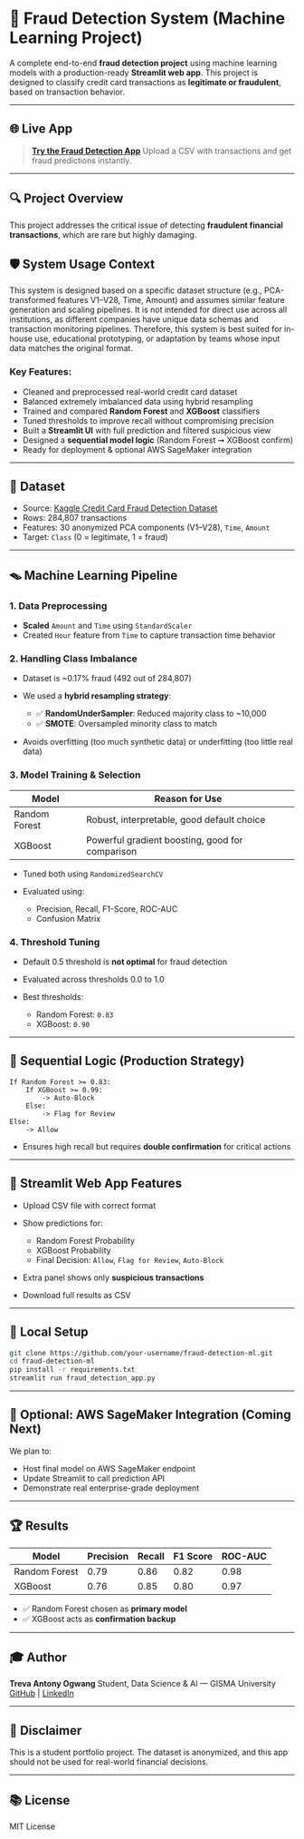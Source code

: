 # 🚨 Fraud Detection System (Machine Learning Project)

A complete end-to-end **fraud detection project** using machine learning models with a production-ready **Streamlit web app**. This project is designed to classify credit card transactions as **legitimate or fraudulent**, based on transaction behavior.

---

## 🌐 Live App

> **[Try the Fraud Detection App](https://shikafraud.streamlit.app/)**
> Upload a CSV with transactions and get fraud predictions instantly.

---

## 🔍 Project Overview

This project addresses the critical issue of detecting **fraudulent financial transactions**, which are rare but highly damaging.

## 🛡️ System Usage Context

This system is designed based on a specific dataset structure (e.g., PCA-transformed features V1–V28, Time, Amount) and assumes similar feature generation and scaling pipelines.
It is not intended for direct use across all institutions, as different companies have unique data schemas and transaction monitoring pipelines.
Therefore, this system is best suited for in-house use, educational prototyping, or adaptation by teams whose input data matches the original format.

### Key Features:

* Cleaned and preprocessed real-world credit card dataset
* Balanced extremely imbalanced data using hybrid resampling
* Trained and compared **Random Forest** and **XGBoost** classifiers
* Tuned thresholds to improve recall without compromising precision
* Built a **Streamlit UI** with full prediction and filtered suspicious view
* Designed a **sequential model logic** (Random Forest ➞ XGBoost confirm)
* Ready for deployment & optional AWS SageMaker integration

---

## 📂 Dataset

* Source: [Kaggle Credit Card Fraud Detection Dataset](https://www.kaggle.com/mlg-ulb/creditcardfraud)
* Rows: 284,807 transactions
* Features: 30 anonymized PCA components (V1–V28), `Time`, `Amount`
* Target: `Class` (0 = legitimate, 1 = fraud)

---

## 🪤 Machine Learning Pipeline

### 1. Data Preprocessing

* **Scaled** `Amount` and `Time` using `StandardScaler`
* Created `Hour` feature from `Time` to capture transaction time behavior

### 2. Handling Class Imbalance

* Dataset is \~0.17% fraud (492 out of 284,807)
* We used a **hybrid resampling strategy**:

  * ✅ **RandomUnderSampler**: Reduced majority class to \~10,000
  * ✅ **SMOTE**: Oversampled minority class to match
* Avoids overfitting (too much synthetic data) or underfitting (too little real data)

### 3. Model Training & Selection

| Model         | Reason for Use                                  |
| ------------- | ----------------------------------------------- |
| Random Forest | Robust, interpretable, good default choice      |
| XGBoost       | Powerful gradient boosting, good for comparison |

* Tuned both using `RandomizedSearchCV`
* Evaluated using:

  * Precision, Recall, F1-Score, ROC-AUC
  * Confusion Matrix

### 4. Threshold Tuning

* Default 0.5 threshold is **not optimal** for fraud detection
* Evaluated across thresholds 0.0 to 1.0
* Best thresholds:

  * Random Forest: `0.83`
  * XGBoost: `0.90`

---

## 🚀 Sequential Logic (Production Strategy)

```text
If Random Forest >= 0.83:
    If XGBoost >= 0.99:
        -> Auto-Block
    Else:
        -> Flag for Review
Else:
    -> Allow
```

* Ensures high recall but requires **double confirmation** for critical actions

---

## 🎨 Streamlit Web App Features

* Upload CSV file with correct format
* Show predictions for:

  * Random Forest Probability
  * XGBoost Probability
  * Final Decision: `Allow`, `Flag for Review`, `Auto-Block`
* Extra panel shows only **suspicious transactions**
* Download full results as CSV

---

## 🔧 Local Setup

```bash
git clone https://github.com/your-username/fraud-detection-ml.git
cd fraud-detection-ml
pip install -r requirements.txt
streamlit run fraud_detection_app.py
```

---

## 🛌 Optional: AWS SageMaker Integration (Coming Next)

We plan to:

* Host final model on AWS SageMaker endpoint
* Update Streamlit to call prediction API
* Demonstrate real enterprise-grade deployment

---

## 🏆 Results

| Model         | Precision | Recall | F1 Score | ROC-AUC |
| ------------- | --------- | ------ | -------- | ------- |
| Random Forest | 0.79      | 0.86   | 0.82     | 0.98    |
| XGBoost       | 0.76      | 0.85   | 0.80     | 0.97    |

* ✅ Random Forest chosen as **primary model**
* ✅ XGBoost acts as **confirmation backup**

---

## 🎓 Author

**Treva Antony Ogwang**
Student, Data Science & AI — GISMA University
[GitHub](https://github.com/Begge10850) | [LinkedIn](https://www.linkedin.com/in/treva-ogwang-87235626b/)

---

## 🚩 Disclaimer

This is a student portfolio project. The dataset is anonymized, and this app should not be used for real-world financial decisions.

---

## 📚 License

MIT License
